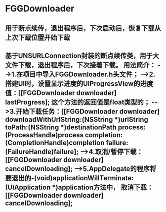 # FGGDownloader
用于断点续传，退出程序后，下次启动后，恢复下载从上次下载位置开始下载
----------------------------------------------------------------------------------------------------
 基于UNSURLConnection封装的断点续传类，用于大文件下载，退出程序后，下次接着下载。
 用法简介：
 -->1.在项目中导入FGGDownloader.h头文件；
 -->2.搭建UI时，设置显示进度的UIProgressView的进度值：[[FGGDownloader downloader] lastProgress];
      这个方法的返回值是float类型的；
 -->3.开始下载任务：[[FGGDownloader downloader] downloadWithUrlString:(NSString *)urlString
                                                        toPath:(NSString *)destinationPath
                                                       process:(ProcessHandle)process
                                                    completion:(CompletionHandle)completion
                                                       failure:(FailureHandle)failure];
-->4.取消/暂停下载：[[FGGDownloader downloader] cancelDownloading];
-->5.AppDelegate的程序将要退出的-(void)applicationWillTerminate:(UIApplication *)application方法中，
     取消下载：[[FGGDownloader downloader] cancelDownloading];
---------------------------------------------------------------------------------------------------
